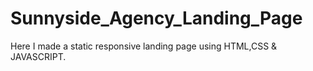 # Sunnyside_Agency_Landing_Page
Here I made a static responsive landing page using HTML,CSS &amp; JAVASCRIPT.
